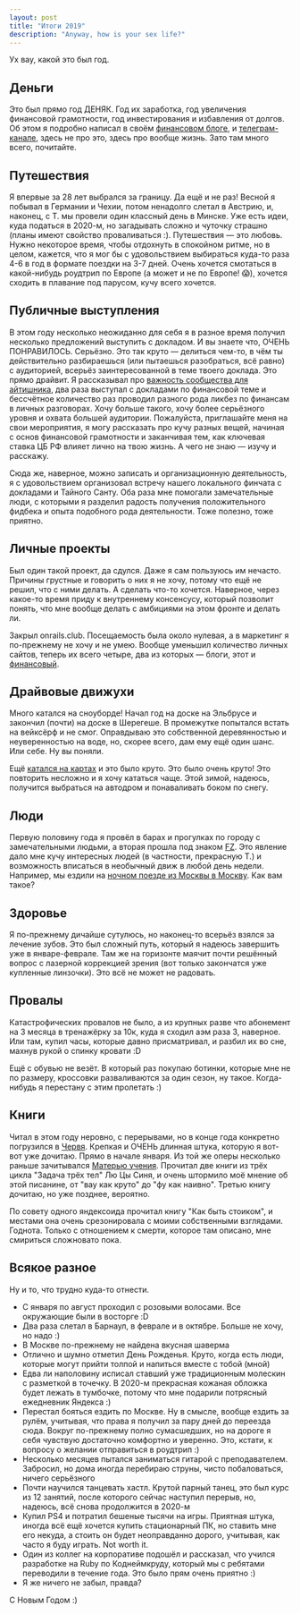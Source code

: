 ```yaml
---
layout: post
title: "Итоги 2019"
description: "Anyway, how is your sex life?"
---
```


Ух вау, какой это был год.

## Деньги

Это был прямо год ДЕНЯК. Год их заработка, год увеличения финансовой грамотности, год инвестирования и избавления от долгов. Об этом я подробно написал в своём [финансовом блоге](https://spaghetti.finance/), и [телеграм-канале](https://teleg.run/successismyonlymthrfckngoption), здесь не про это, здесь про вообще жизнь. Зато там много всего, почитайте.

## Путешествия

Я впервые за 28 лет выбрался за границу. Да ещё и не раз! Весной я побывал в Германии и Чехии, потом ненадолго слетал в Австрию, и, наконец, с Т. мы провели один классный день в Минске. Уже есть идеи, куда податься в 2020-м, но загадывать сложно и чуточку страшно (планы имеют свойство проваливаться :). Путешествия — это любовь. Нужно некоторое время, чтобы отдохнуть в спокойном ритме, но в целом, кажется, что я мог бы с удовольствием выбираться куда-то раза 4-6 в год в формате поездки на 3-7 дней. Очень хочется смотаться в какой-нибудь роудтрип по Европе (а может и не по Европе! 😱), хочется сходить в плавание под парусом, кучу всего хочется.

## Публичные выступления

В этом году несколько неожиданно для себя я в разное время получил несколько предложений выступить с докладом. И вы знаете что, ОЧЕНЬ ПОНРАВИЛОСЬ. Серьёзно. Это так круто — делиться чем-то, в чём ты действительно разбираешься (или пытаешься разобраться, всё равно) с аудиторией, всерьёз заинтересованной в теме твоего доклада. Это прямо драйвит. Я рассказывал про [важность сообщества для айтишника](https://t.me/breathofjupiter/88), два раза выступал с докладами по финансовой теме и бессчётное количество раз проводил разного рода ликбез по финансам в личных разговорах. Хочу больше такого, хочу более серьёзного уровня и охвата большей аудитории. Пожалуйста, приглашайте меня на свои мероприятия, я могу рассказать про кучу разных вещей, начиная с основ финансовой грамотности и заканчивая тем, как ключевая ставка ЦБ РФ влияет лично на твою жизнь. А чего не знаю — изучу и расскажу.

Сюда же, наверное, можно записать и организационную деятельность, я с удовольствием организовал встречу нашего локального финчата с докладами и Тайного Санту. Оба раза мне помогали замечательные люди, с которыми я разделил радость получения положительного фидбека и опыта подобного рода деятельности. Тоже полезно, тоже приятно.

## Личные проекты

Был один такой проект, да сдулся. Даже я сам пользуюсь им нечасто. Причины грустные и говорить о них я не хочу, потому что ещё не решил, что с ними делать. А сделать что-то хочется. Наверное, через какое-то время приду к внутреннему консенсусу, который позволит понять, что мне вообще делать с амбициями на этом фронте и делать ли.

Закрыл onrails.club. Посещаемость была около нулевая, а в маркетинг я по-прежнему не хочу и не умею. Вообще уменьшил количество личных сайтов, теперь их всего четыре, два из которых — блоги, этот и [финансовый](https://spaghetti.finance/).

## Драйвовые движухи

Много катался на сноуборде! Начал год на доске на Эльбрусе и закончил (почти) на доске в Шерегеше. В промежутке попытался встать на вейксёрф и не смог. Оправдываю это собственной деревянностью и неуверенностью на воде, но, скорее всего, дам ему ещё один шанс. Или себе. Ну вы поняли.

Ещё [катался на картах](https://www.instagram.com/p/B58o5_8A3aT/) и это было круто. Это было очень круто! Это повторить несложно и я хочу кататься чаще. Этой зимой, надеюсь, получится выбраться на автодром и понаваливать боком по снегу.

## Люди

Первую половину года я провёл в барах и прогулках по городу с замечательными людьми, а вторая прошла под знаком [FZ](https://friendzone.bot/). Это явление дало мне кучу интересных людей (в частности, прекрасную Т.) и возможность вписаться в необычный движ в любой день недели. Например, мы ездили на [ночном поезде из Москвы в Москву](https://t.me/breathofjupiter/128). Как вам такое?

## Здоровье

Я по-прежнему дичайше сутулюсь, но наконец-то всерьёз взялся за лечение зубов. Это был сложный путь, который я надеюсь завершить уже в январе-феврале. Там же на горизонте маячит почти решённый вопрос с лазерной коррекцией зрения (вот только закончатся уже купленные линзочки). Это всё не может не радовать.

## Провалы

Катастрофических провалов не было, а из крупных разве что абонемент на 3 месяца в тренажёрку за 10к, куда я сходил аэм раза 3, наверное. Или там, купил часы, которые давно присматривал, и разбил их во сне, махнув рукой о спинку кровати :D

Ещё с обувью не везёт. В который раз покупаю ботинки, которые мне не по размеру, кроссовки разваливаются за один сезон, ну такое. Когда-нибудь я перестану с этим пролетать :)

## Книги

Читал в этом году неровно, с перерывами, но в конце года конкретно погрузился в [Червя](https://fanfics.me/fic68682). Крепкая и ОЧЕНЬ длинная штука, которую я вот-вот уже дочитаю. Прямо в начале января. Из той же оперы несколько раньше зачитывался [Матерью учения](https://fanfics.me/fic95001). Прочитал две книги из трёх цикла "Задача трёх тел" Лю Цы Синя, и очень штормило моё мнение об этой писанине, от "вау как круто" до "фу как наивно". Третью книгу дочитаю, но уже позднее, вероятно.

По совету одного яндексоида прочитал книгу "Как быть стоиком", и местами она очень срезонировала с моими собственными взглядами. Годнота. Только с отношением к смерти, которое там описано, мне смириться сложновато пока.

## Всякое разное

Ну и то, что трудно куда-то отнести.

- С января по август проходил с розовыми волосами. Все окружающие были в восторге :D
- Два раза слетал в Барнаул, в феврале и в октябре. Больше не хочу, но надо :)
- В Москве по-прежнему не найдена вкусная шаверма
- Отлично и шумно отметил День Рожденья. Круто, когда есть люди, которые могут прийти толпой и напиться вместе с тобой (мной)
- Едва ли наполовину исписал ставший уже традиционным молескин с разметкой в точечку. В 2020-м прекрасная кожаная обложка будет лежать в тумбочке, потому что мне подарили потрясный ежедневник Яндекса :)
- Перестал бояться ездить по Москве. Ну в смысле, вообще ездить за рулём, учитывая, что права я получил за пару дней до переезда сюда. Вокруг по-прежнему полно сумасшедших, но на дороге я себя чувствую достаточно комфортно и уверенно. Это, кстати, к вопросу о желании отправиться в роудтрип :)
- Несколько месяцев пытался заниматься гитарой с преподавателем. Забросил, но дома иногда перебираю струны, чисто побаловаться, ничего серьёзного
- Почти научился танцевать хастл. Крутой парный танец, это был курс из 12 занятий, после которого сейчас наступил перерыв, но, надеюсь, всё снова продолжится в 2020-м
- Купил PS4 и потратил бешеные тысячи на игры. Приятная штука, иногда всё ещё хочется купить стационарный ПК, но ставить мне его некуда, а стоить он будет неоправданно дорого, учитывая, как часто я буду играть. Not worth it.
- Один из коллег на корпоративе подошёл и рассказал, что учился разработке на Ruby по Коднеймкруду, который мы с ребятами переводили в течение года. Это было прям очень приятно :)
- Я же ничего не забыл, правда?

С Новым Годом :)
